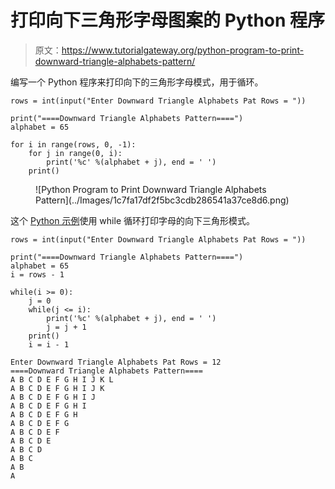 # 打印向下三角形字母图案的 Python 程序

> 原文：<https://www.tutorialgateway.org/python-program-to-print-downward-triangle-alphabets-pattern/>

编写一个 Python 程序来打印向下的三角形字母模式，用于循环。

```
rows = int(input("Enter Downward Triangle Alphabets Pat Rows = "))

print("====Downward Triangle Alphabets Pattern====")
alphabet = 65

for i in range(rows, 0, -1):
    for j in range(0, i):
        print('%c' %(alphabet + j), end = ' ')
    print()
```

<figure class="wp-block-image size-large">![Python Program to Print Downward Triangle Alphabets Pattern](../Images/1c7fa17df2f5bc3cdb286541a37ce8d6.png)</figure>

这个 [Python 示例](https://www.tutorialgateway.org/python-programming-examples/)使用 while 循环打印字母的向下三角形模式。

```
rows = int(input("Enter Downward Triangle Alphabets Pat Rows = "))

print("====Downward Triangle Alphabets Pattern====")
alphabet = 65
i = rows - 1

while(i >= 0):
    j = 0
    while(j <= i):
        print('%c' %(alphabet + j), end = ' ')
        j = j + 1
    print()
    i = i - 1
```

```
Enter Downward Triangle Alphabets Pat Rows = 12
====Downward Triangle Alphabets Pattern====
A B C D E F G H I J K L 
A B C D E F G H I J K 
A B C D E F G H I J 
A B C D E F G H I 
A B C D E F G H 
A B C D E F G 
A B C D E F 
A B C D E 
A B C D 
A B C 
A B 
A
```